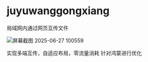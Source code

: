 # juyuwanggongxiang

局域网内通过网页互传文件

![屏幕截图 2025-06-27 100559](https://github.com/user-attachments/assets/6a031115-65d7-4c01-af98-73aaabad0743)

实现多端互传，自适应布局，零流量消耗
针对鸿蒙进行优化
